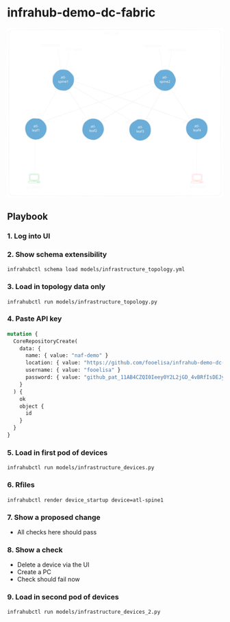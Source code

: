 # infrahub-demo-dc-fabric

![infrahub-demo-dc-fabric drawing](./infrahub-demo-dc-fabric.excalidraw.svg)

## Playbook

### 1. Log into UI
### 2. Show schema extensibility
```shell
infrahubctl schema load models/infrastructure_topology.yml
```
### 3. Load in topology data only
```shell
infrahubctl run models/infrastructure_topology.py
```
### 4. Paste API key
```graphql
mutation {
  CoreRepositoryCreate(
    data: {
      name: { value: "naf-demo" }
      location: { value: "https://github.com/fooelisa/infrahub-demo-dc-fabric.git" }
      username: { value: "fooelisa" }
      password: { value: "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" }
    }
  ) {
    ok
    object {
      id
    }
  }
}
```

### 5. Load in first pod of devices
```shell
infrahubctl run models/infrastructure_devices.py
```
### 6. Rfiles
```shell
infrahubctl render device_startup device=atl-spine1
```
### 7. Show a proposed change
  - All checks here should pass
### 8. Show a check
  - Delete a device via the UI
  - Create a PC
  - Check should fail now
### 9. Load in second pod of devices
```shell
infrahubctl run models/infrastructure_devices_2.py
```